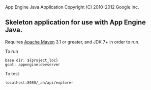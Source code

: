 App Engine Java Application
Copyright (C) 2010-2012 Google Inc.

## Skeleton application for use with App Engine Java.

Requires [Apache Maven](http://maven.apache.org) 3.1 or greater, and JDK 7+ in order to run.

To run
	
	base dir: ${project_loc}
	goal: appengine:devserver
	

To test

	localhost:8080/_ah/api/explorer